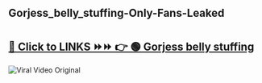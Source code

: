 
 ## Gorjess_belly_stuffing-Only-Fans-Leaked

# <h2><a href="https://clipsfans.com/Gorjess_belly_stuffing&ref=git">🔗 Click to LINKS ⏩⏩ 👉 🟢 Gorjess belly stuffing </a></h2>

<a href="https://clipsfans.com/Gorjess_belly_stuffing&ref=git" rel="nofollow" data-target="animated-image.originalLink"><img src="https://i.ibb.co.com/xMMVF88/686577567.gif" alt="Viral Video Original" style="max-width: 100%; display: inline-block;" data-target="animated-image.originalImage"></a>
